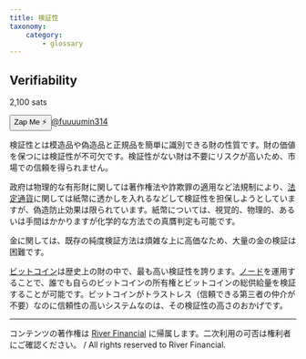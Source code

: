 ```yaml
---
title: 検証性
taxonomy:
    category:
        - glossary
---
```


## Verifiability
2,100 sats

<div><button class="zap-button" data-npub="npub1u3rz86hzjejkh54mg04u20sxe62ps3nhtqy987n6yqv6sx52uhjsnkn4se" data-relays="wss://relay.damus.io,wss://relay.snort.social,wss://nostr.wine,wss://relay.nostr.band">Zap Me ⚡</button><a href="https://twitter.com/fuuuumin314">@fuuuumin314</a></div>

検証性とは模造品や偽造品と正規品を簡単に識別できる財の性質です。財の価値を保つには検証性が不可欠です。検証性がない財は不要にリスクが高いため、市場での信頼を得られません。

政府は物理的な有形財に関しては著作権法や詐欺罪の適用など法規制により、[法定通貨](https://lostinbitcoin.sakuraweb.com/glossary/fiat_currency/)に関しては紙幣に透かしを入れるなどして検証性を担保しようとしていますが、偽造防止効果は限られています。紙幣については、視覚的、物理的、あるいは手間はかかりますが化学的な方法での真贋判定も可能です。

金に関しては、既存の純度検証方法は煩雑な上に高価なため、大量の金の検証は困難です。

[ビットコイン](https://lostinbitcoin.sakuraweb.com/glossary/bitcoin/)は歴史上の財の中で、最も高い検証性を誇ります。[ノード](https://lostinbitcoin.sakuraweb.com/glossary/node/)を運用することで、誰でも自らのビットコインの所有権とビットコインの総供給量を検証することが可能です。ビットコインがトラストレス（信頼できる第三者の仲介が不要）なのに信頼性の高いシステムなのは、その検証性の高さのおかげです。

---
コンテンツの著作権は [River Financial](https://river.com/) に帰属します。二次利用の可否は権利者にご確認ください。 / All rights reserved to River Financial.

